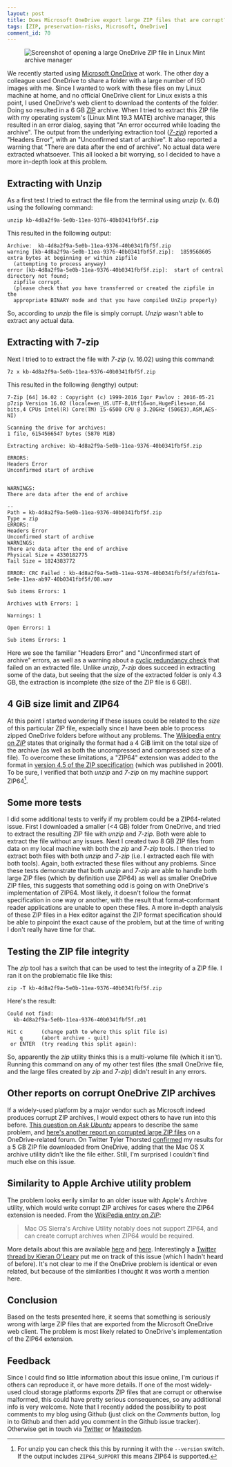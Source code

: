 ```yaml
---
layout: post
title: Does Microsoft OneDrive export large ZIP files that are corrupt?
tags: [ZIP, preservation-risks, Microsoft, OneDrive]
comment_id: 70
---
```


<figure class="image">
  <img src="{{ BASE_PATH }}/images/2020/03/archive-manager-onedrive.png" alt="Screenshot of opening a large OneDrive ZIP file in Linux Mint archive manager">
</figure>

We recently started using [Microsoft OneDrive](https://en.wikipedia.org/wiki/OneDrive) at work. The other day a colleague used OneDrive to share a folder with a large number of ISO images with me. Since I wanted to work with these files on my Linux machine at home, and no official OneDrive client for Linux exists a this point, I used OneDrive's web client to download the contents of the folder. Doing so resulted in a 6 GB [ZIP](https://en.wikipedia.org/wiki/Zip_(file_format)) archive. When I tried to extract this ZIP file with my operating system's (Linux Mint 19.3 MATE) archive manager, this resulted in an error dialog, saying that "An error occurred while loading the archive". The output from the underlying extraction tool ([*7-zip*](https://en.wikipedia.org/wiki/7-Zip)) reported a "Headers Error", with an "Unconfirmed start of archive". It also reported a warning that "There are data after the end of archive". No actual data were extracted whatsoever. This all looked a bit worrying, so I decided to have a more in-depth look at this problem. 

<!-- more -->

## Extracting with Unzip

As a first test I tried to extract the file from the terminal using *unzip* (v. 6.0) using the following command:

```
unzip kb-4d8a2f9a-5e0b-11ea-9376-40b0341fbf5f.zip
```

This resulted in the following output:

```
Archive:  kb-4d8a2f9a-5e0b-11ea-9376-40b0341fbf5f.zip
warning [kb-4d8a2f9a-5e0b-11ea-9376-40b0341fbf5f.zip]:  1859568605 extra bytes at beginning or within zipfile
  (attempting to process anyway)
error [kb-4d8a2f9a-5e0b-11ea-9376-40b0341fbf5f.zip]:  start of central directory not found;
  zipfile corrupt.
  (please check that you have transferred or created the zipfile in the
  appropriate BINARY mode and that you have compiled UnZip properly)
```

So, according to *unzip* the file is simply corrupt. *Unzip* wasn't able to extract any actual data.

## Extracting with 7-zip

Next I tried to  to extract the file with *7-zip* (v. 16.02) using this command:

```
7z x kb-4d8a2f9a-5e0b-11ea-9376-40b0341fbf5f.zip
```

This resulted in the following (lengthy) output:

```
7-Zip [64] 16.02 : Copyright (c) 1999-2016 Igor Pavlov : 2016-05-21
p7zip Version 16.02 (locale=en_US.UTF-8,Utf16=on,HugeFiles=on,64 bits,4 CPUs Intel(R) Core(TM) i5-6500 CPU @ 3.20GHz (506E3),ASM,AES-NI)

Scanning the drive for archives:
1 file, 6154566547 bytes (5870 MiB)

Extracting archive: kb-4d8a2f9a-5e0b-11ea-9376-40b0341fbf5f.zip

ERRORS:
Headers Error
Unconfirmed start of archive


WARNINGS:
There are data after the end of archive

--
Path = kb-4d8a2f9a-5e0b-11ea-9376-40b0341fbf5f.zip
Type = zip
ERRORS:
Headers Error
Unconfirmed start of archive
WARNINGS:
There are data after the end of archive
Physical Size = 4330182775
Tail Size = 1824383772

ERROR: CRC Failed : kb-4d8a2f9a-5e0b-11ea-9376-40b0341fbf5f/afd3f61a-5e0e-11ea-ab97-40b0341fbf5f/08.wav
                                                                              
Sub items Errors: 1

Archives with Errors: 1

Warnings: 1

Open Errors: 1

Sub items Errors: 1
```

Here we see the familiar "Headers Error" and "Unconfirmed start of archive" errors, as well as a warning about a [cyclic redundancy check](https://en.wikipedia.org/wiki/Cyclic_redundancy_check) that failed on an extracted file. Unlike *unzip*, *7-zip* does succeed in extracting some of the data, but seeing that the size of the extracted folder is only 4.3 GB, the extraction is incomplete (the size of the ZIP file is 6 GB!).

## 4 GiB size limit and ZIP64

At this point I started wondering if these issues could be related to the *size* of this particular ZIP file, especially since I have been able to process zipped OneDrive folders before without any problems. The [Wikipedia entry on *ZIP*](https://en.wikipedia.org/wiki/Zip_(file_format)#ZIP64) states that originally the format had a 4 GiB limit on the total size of the archive (as well as both the uncompressed and compressed size of a file). To overcome these limitations, a "ZIP64" extension was added to the format in [version 4.5 of the ZIP specification](https://web.archive.org/web/20011203085830/http://www.pkware.com/support/appnote.txt) (which was published in 2001). To be sure, I verified that both *unzip* and *7-zip* on my machine support ZIP64[^1].

## Some more tests

I did some additional tests to verify if my problem could be a ZIP64-related issue. First I downloaded a smaller (<4 GB) folder from OneDrive, and tried to extract the resulting ZIP file with *unzip* and *7-zip*. Both were able to extract the file without any issues. Next I created two 8 GB ZIP files from data on my local machine with both the *zip* and *7-zip* tools. I then tried to extract both files with both *unzip* and *7-zip* (i.e. I extracted each file with both tools). Again, both extracted these files without any problems. Since these tests demonstrate that both *unzip* and *7-zip* are able to handle both large ZIP files (which by definition use ZIP64) as well as smaller OneDrive ZIP files, this suggests that something odd is going on with OneDrive's implementation of ZIP64. Most likely, it doesn't follow the format specification in one way or another, with the result that format-conformant reader applications are unable to open these files. A more in-depth analysis of these ZIP files in a Hex editor against the ZIP format specification should be able to pinpoint the exact cause of the problem, but at the time of writing I don't really have time for that.

## Testing the ZIP file integrity

The *zip* tool has a switch that can be used to test the integrity of a ZIP file. I ran it on the problematic file like this:

```
zip -T kb-4d8a2f9a-5e0b-11ea-9376-40b0341fbf5f.zip
```

Here's the result:

```
Could not find:
  kb-4d8a2f9a-5e0b-11ea-9376-40b0341fbf5f.z01

Hit c      (change path to where this split file is)
    q      (abort archive - quit)
 or ENTER  (try reading this split again): 
```

So, apparently the *zip* utility thinks this is a multi-volume file (which it isn't). Running this command on any of my other test files (the small OneDrive file, and the large files created by *zip* and *7-zip*) didn't result in any errors.

## Other reports on corrupt OneDrive ZIP archives

If a widely-used platform by a major vendor such as Microsoft indeed produces corrupt ZIP archives, I would expect others to have run into this before. [This question on *Ask Ubuntu*](https://askubuntu.com/questions/1115238/unable-to-extract-onedrive-zip-file-on-ubuntu-18-10) appears to describe the same problem, and [here's another report on corrupted large ZIP files](https://onedrive.uservoice.com/forums/913528-onedrive-on-the-web/suggestions/35321278-fix-the-corrupted-zip-download-or-be-honest-about) on a OneDrive-related forum. On Twitter Tyler Thorsted [confirmed](https://twitter.com/CHLThor/status/1237416651995283457) my results for a 5 GB ZIP file downloaded from OneDrive, adding that the Mac OS X archive utility didn't like the file either. Still, I'm surprised I couldn't find much else on this issue.

## Similarity to Apple Archive utility problem

The problem looks eerily similar to an older issue with Apple's Archive utility, which would write corrupt ZIP archives for cases where the ZIP64 extension is needed. From the [WikiPedia entry on *ZIP*](https://en.wikipedia.org/wiki/Zip_(file_format)#ZIP64):

> Mac OS Sierra's Archive Utility notably does not support ZIP64, and can create corrupt archives when ZIP64 would be required.

More details about this are available [here](https://web.archive.org/web/20140331005235/http://www.springyarchiver.com/blog/topic/topic/203) and [here](https://github.com/thejoshwolfe/yauzl/issues/69). Interestingly a [Twitter thread by Kieran O'Leary](https://twitter.com/kieranjol/status/1200118816686137344) put me on track of this issue (which I hadn't heard of before). It's not clear to me if the OneDrive problem is identical or even related, but because of the similarities I thought it was worth a mention here.

## Conclusion

Based on the tests presented here, it seems that something is seriously wrong with large ZIP files that are exported from the Microsoft OneDrive web client. The problem is most likely related to OneDrive's implementation of the ZIP64 extension.

## Feedback

Since I could find so little information about this issue online, I'm curious if others can reproduce it, or have more details. If one of the most widely-used cloud storage platforms exports ZIP files that are corrupt or otherwise malformed, this could have pretty serious consequences, so any additional info is very welcome. Note that I recently added the possibility to post comments to my blog using Github (just click on the *Comments* button, log in to Github and then add you comment in the Github issue tracker). Otherwise get in touch via [Twitter](https://twitter.com/bitsgalore) or [Mastodon](https://digipres.club/@bitsgalore).

[^1]: For unzip you can check this this by running it with the `--version` switch. If the output includes `ZIP64_SUPPORT` this means ZIP64 is supported.
